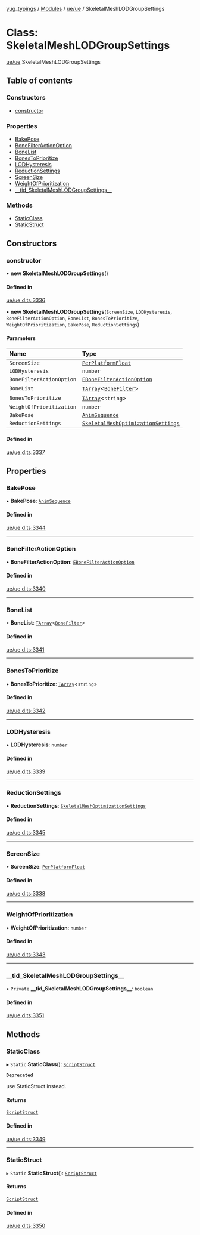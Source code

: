 [yug_typings](../README.md) / [Modules](../modules.md) / [ue/ue](../modules/ue_ue.md) / SkeletalMeshLODGroupSettings

# Class: SkeletalMeshLODGroupSettings

[ue/ue](../modules/ue_ue.md).SkeletalMeshLODGroupSettings

## Table of contents

### Constructors

- [constructor](ue_ue.SkeletalMeshLODGroupSettings.md#constructor)

### Properties

- [BakePose](ue_ue.SkeletalMeshLODGroupSettings.md#bakepose)
- [BoneFilterActionOption](ue_ue.SkeletalMeshLODGroupSettings.md#bonefilteractionoption)
- [BoneList](ue_ue.SkeletalMeshLODGroupSettings.md#bonelist)
- [BonesToPrioritize](ue_ue.SkeletalMeshLODGroupSettings.md#bonestoprioritize)
- [LODHysteresis](ue_ue.SkeletalMeshLODGroupSettings.md#lodhysteresis)
- [ReductionSettings](ue_ue.SkeletalMeshLODGroupSettings.md#reductionsettings)
- [ScreenSize](ue_ue.SkeletalMeshLODGroupSettings.md#screensize)
- [WeightOfPrioritization](ue_ue.SkeletalMeshLODGroupSettings.md#weightofprioritization)
- [\_\_tid\_SkeletalMeshLODGroupSettings\_\_](ue_ue.SkeletalMeshLODGroupSettings.md#__tid_skeletalmeshlodgroupsettings__)

### Methods

- [StaticClass](ue_ue.SkeletalMeshLODGroupSettings.md#staticclass)
- [StaticStruct](ue_ue.SkeletalMeshLODGroupSettings.md#staticstruct)

## Constructors

### constructor

• **new SkeletalMeshLODGroupSettings**()

#### Defined in

[ue/ue.d.ts:3336](https://github.com/YugMetaverse/yug_typings/blob/25cad34/ue/ue.d.ts#L3336)

• **new SkeletalMeshLODGroupSettings**(`ScreenSize`, `LODHysteresis`, `BoneFilterActionOption`, `BoneList`, `BonesToPrioritize`, `WeightOfPrioritization`, `BakePose`, `ReductionSettings`)

#### Parameters

| Name | Type |
| :------ | :------ |
| `ScreenSize` | [`PerPlatformFloat`](ue_ue.PerPlatformFloat.md) |
| `LODHysteresis` | `number` |
| `BoneFilterActionOption` | [`EBoneFilterActionOption`](../enums/ue_ue.EBoneFilterActionOption.md) |
| `BoneList` | [`TArray`](../interfaces/ue_puerts.TArray.md)<[`BoneFilter`](ue_ue.BoneFilter.md)\> |
| `BonesToPrioritize` | [`TArray`](../interfaces/ue_puerts.TArray.md)<`string`\> |
| `WeightOfPrioritization` | `number` |
| `BakePose` | [`AnimSequence`](ue_ue.AnimSequence.md) |
| `ReductionSettings` | [`SkeletalMeshOptimizationSettings`](ue_ue.SkeletalMeshOptimizationSettings.md) |

#### Defined in

[ue/ue.d.ts:3337](https://github.com/YugMetaverse/yug_typings/blob/25cad34/ue/ue.d.ts#L3337)

## Properties

### BakePose

• **BakePose**: [`AnimSequence`](ue_ue.AnimSequence.md)

#### Defined in

[ue/ue.d.ts:3344](https://github.com/YugMetaverse/yug_typings/blob/25cad34/ue/ue.d.ts#L3344)

___

### BoneFilterActionOption

• **BoneFilterActionOption**: [`EBoneFilterActionOption`](../enums/ue_ue.EBoneFilterActionOption.md)

#### Defined in

[ue/ue.d.ts:3340](https://github.com/YugMetaverse/yug_typings/blob/25cad34/ue/ue.d.ts#L3340)

___

### BoneList

• **BoneList**: [`TArray`](../interfaces/ue_puerts.TArray.md)<[`BoneFilter`](ue_ue.BoneFilter.md)\>

#### Defined in

[ue/ue.d.ts:3341](https://github.com/YugMetaverse/yug_typings/blob/25cad34/ue/ue.d.ts#L3341)

___

### BonesToPrioritize

• **BonesToPrioritize**: [`TArray`](../interfaces/ue_puerts.TArray.md)<`string`\>

#### Defined in

[ue/ue.d.ts:3342](https://github.com/YugMetaverse/yug_typings/blob/25cad34/ue/ue.d.ts#L3342)

___

### LODHysteresis

• **LODHysteresis**: `number`

#### Defined in

[ue/ue.d.ts:3339](https://github.com/YugMetaverse/yug_typings/blob/25cad34/ue/ue.d.ts#L3339)

___

### ReductionSettings

• **ReductionSettings**: [`SkeletalMeshOptimizationSettings`](ue_ue.SkeletalMeshOptimizationSettings.md)

#### Defined in

[ue/ue.d.ts:3345](https://github.com/YugMetaverse/yug_typings/blob/25cad34/ue/ue.d.ts#L3345)

___

### ScreenSize

• **ScreenSize**: [`PerPlatformFloat`](ue_ue.PerPlatformFloat.md)

#### Defined in

[ue/ue.d.ts:3338](https://github.com/YugMetaverse/yug_typings/blob/25cad34/ue/ue.d.ts#L3338)

___

### WeightOfPrioritization

• **WeightOfPrioritization**: `number`

#### Defined in

[ue/ue.d.ts:3343](https://github.com/YugMetaverse/yug_typings/blob/25cad34/ue/ue.d.ts#L3343)

___

### \_\_tid\_SkeletalMeshLODGroupSettings\_\_

• `Private` **\_\_tid\_SkeletalMeshLODGroupSettings\_\_**: `boolean`

#### Defined in

[ue/ue.d.ts:3351](https://github.com/YugMetaverse/yug_typings/blob/25cad34/ue/ue.d.ts#L3351)

## Methods

### StaticClass

▸ `Static` **StaticClass**(): [`ScriptStruct`](ue_ue.ScriptStruct.md)

**`Deprecated`**

use StaticStruct instead.

#### Returns

[`ScriptStruct`](ue_ue.ScriptStruct.md)

#### Defined in

[ue/ue.d.ts:3349](https://github.com/YugMetaverse/yug_typings/blob/25cad34/ue/ue.d.ts#L3349)

___

### StaticStruct

▸ `Static` **StaticStruct**(): [`ScriptStruct`](ue_ue.ScriptStruct.md)

#### Returns

[`ScriptStruct`](ue_ue.ScriptStruct.md)

#### Defined in

[ue/ue.d.ts:3350](https://github.com/YugMetaverse/yug_typings/blob/25cad34/ue/ue.d.ts#L3350)
